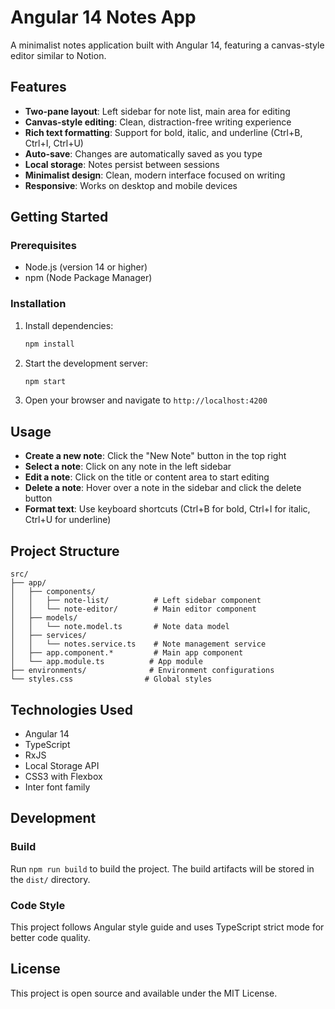 # Angular 14 Notes App

A minimalist notes application built with Angular 14, featuring a canvas-style editor similar to Notion.

## Features

- **Two-pane layout**: Left sidebar for note list, main area for editing
- **Canvas-style editing**: Clean, distraction-free writing experience
- **Rich text formatting**: Support for bold, italic, and underline (Ctrl+B, Ctrl+I, Ctrl+U)
- **Auto-save**: Changes are automatically saved as you type
- **Local storage**: Notes persist between sessions
- **Minimalist design**: Clean, modern interface focused on writing
- **Responsive**: Works on desktop and mobile devices

## Getting Started

### Prerequisites

- Node.js (version 14 or higher)
- npm (Node Package Manager)

### Installation

1. Install dependencies:
   ```bash
   npm install
   ```

2. Start the development server:
   ```bash
   npm start
   ```

3. Open your browser and navigate to `http://localhost:4200`

## Usage

- **Create a new note**: Click the "New Note" button in the top right
- **Select a note**: Click on any note in the left sidebar
- **Edit a note**: Click on the title or content area to start editing
- **Delete a note**: Hover over a note in the sidebar and click the delete button
- **Format text**: Use keyboard shortcuts (Ctrl+B for bold, Ctrl+I for italic, Ctrl+U for underline)

## Project Structure

```
src/
├── app/
│   ├── components/
│   │   ├── note-list/          # Left sidebar component
│   │   └── note-editor/        # Main editor component
│   ├── models/
│   │   └── note.model.ts       # Note data model
│   ├── services/
│   │   └── notes.service.ts    # Note management service
│   ├── app.component.*         # Main app component
│   └── app.module.ts          # App module
├── environments/              # Environment configurations
└── styles.css                # Global styles
```

## Technologies Used

- Angular 14
- TypeScript
- RxJS
- Local Storage API
- CSS3 with Flexbox
- Inter font family

## Development

### Build

Run `npm run build` to build the project. The build artifacts will be stored in the `dist/` directory.

### Code Style

This project follows Angular style guide and uses TypeScript strict mode for better code quality.

## License

This project is open source and available under the MIT License.
